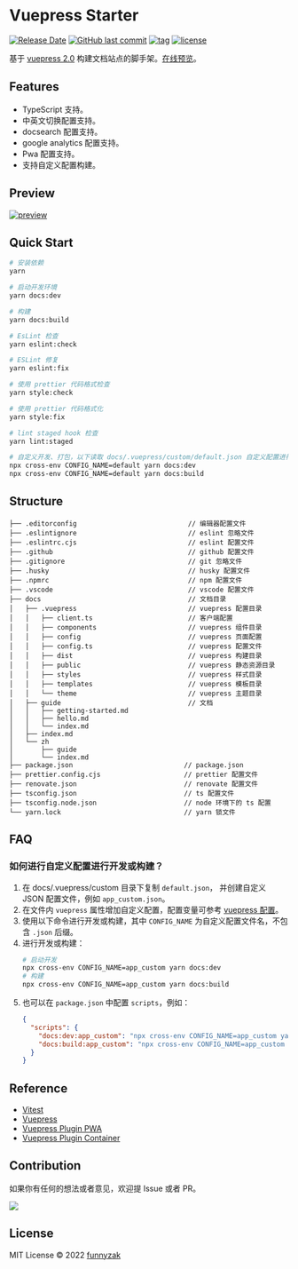 # Vuepress Starter

[![Release Date][rle-image]][rle-url] [![GitHub last commit][last-commit-image]][repository-url] [![tag][tag-image]][rle-url] [![license][license-image]][repository-url]

基于 [vuepress 2.0](https://v2.vuepress.vuejs.org/) 构建文档站点的脚手架。[在线预览](https://vuepress.yycc.dev/)。

<!-- [![action][ci-image]][ci-url]  -->
<!-- [![Sourcegraph][sg-image]][sg-url]  -->
<!-- [![GitHub repo size][repo-size-image]][repository-url]
 -->

[ci-image]: https://github.com/funnyzak/vuepress-starter/actions/workflows/ci.yml/badge.svg
[ci-url]: https://github.com/funnyzak/vuepress-starter/actions
[license-image]: https://img.shields.io/github/license/funnyzak/vuepress-starter.svg?style=flat-square
[repository-url]: https://github.com/funnyzak/vuepress-starter
[repo-size-image]: https://img.shields.io/github/repo-size/funnyzak/vuepress-starter
[commit-activity-image]: https://img.shields.io/github/commit-activity/m/funnyzak/vuepress-starter?style=flat-square
[last-commit-image]: https://img.shields.io/github/last-commit/funnyzak/vuepress-starter?style=flat-square&lable=commit
[rle-image]: https://img.shields.io/github/release-date/funnyzak/vuepress-starter.svg?label=release
[rle-url]: https://github.com/funnyzak/vuepress-starter/releases/latest
[sg-url]: https://sourcegraph.com/github.com/funnyzak/vuepress-starter
[sg-image]: https://img.shields.io/badge/view%20on-Sourcegraph-brightgreen.svg?style=flat-square
[tag-image]: https://img.shields.io/github/tag/funnyzak/vuepress-starter.svg

## Features

- TypeScript 支持。
- 中英文切换配置支持。
- docsearch 配置支持。
- google analytics 配置支持。
- Pwa 配置支持。
- 支持自定义配置构建。

## Preview

[![preview](https://raw.githubusercontent.com/funnyzak/vuepress-starter/main/.github/docs/images/preview.png)](https://vuepress.yycc.dev/)

## Quick Start

```bash
# 安装依赖
yarn

# 启动开发环境
yarn docs:dev

# 构建
yarn docs:build

# EsLint 检查
yarn eslint:check

# ESLint 修复
yarn eslint:fix

# 使用 prettier 代码格式检查
yarn style:check

# 使用 prettier 代码格式化
yarn style:fix

# lint staged hook 检查
yarn lint:staged

# 自定义开发、打包，以下读取 docs/.vuepress/custom/default.json 自定义配置进行打包
npx cross-env CONFIG_NAME=default yarn docs:dev
npx cross-env CONFIG_NAME=default yarn docs:build
```

## Structure

    ├── .editorconfig                            // 编辑器配置文件
    ├── .eslintignore                            // eslint 忽略文件
    ├── .eslintrc.cjs                            // eslint 配置文件
    ├── .github                                  // github 配置文件
    ├── .gitignore                               // git 忽略文件
    ├── .husky                                   // husky 配置文件
    ├── .npmrc                                   // npm 配置文件
    ├── .vscode                                  // vscode 配置文件
    ├── docs                                     // 文档目录
    │   ├── .vuepress                            // vuepress 配置目录
    │   │   ├── client.ts                        // 客户端配置
    │   │   ├── components                       // vuepress 组件目录
    │   │   ├── config                           // vuepress 页面配置
    │   │   ├── config.ts                        // vuepress 配置文件
    │   │   ├── dist                             // vuepress 构建目录
    │   │   ├── public                           // vuepress 静态资源目录
    │   │   ├── styles                           // vuepress 样式目录
    │   │   ├── templates                        // vuepress 模板目录
    │   │   └── theme                            // vuepress 主题目录
    │   ├── guide                                // 文档
    │   │   ├── getting-started.md
    │   │   ├── hello.md
    │   │   └── index.md
    │   ├── index.md
    │   └── zh
    │       ├── guide
    │       └── index.md
    ├── package.json                            // package.json
    ├── prettier.config.cjs                     // prettier 配置文件
    ├── renovate.json                           // renovate 配置文件
    ├── tsconfig.json                           // ts 配置文件
    ├── tsconfig.node.json                      // node 环境下的 ts 配置
    └── yarn.lock                               // yarn 锁文件

## FAQ

### 如何进行自定义配置进行开发或构建？

1. 在 docs/.vuepress/custom 目录下复制 `default.json`， 并创建自定义 JSON 配置文件，例如 `app_custom.json`。
2. 在文件内 `vuepress` 属性增加自定义配置，配置变量可参考 [vuepress 配置](https://vuepress.vuejs.org/zh/config/)。
3. 使用以下命令进行开发或构建，其中 `CONFIG_NAME` 为自定义配置文件名，不包含 `.json` 后缀。
4. 进行开发或构建：
   ```bash
   # 启动开发
   npx cross-env CONFIG_NAME=app_custom yarn docs:dev
   # 构建
   npx cross-env CONFIG_NAME=app_custom yarn docs:build
   ```
5. 也可以在 `package.json` 中配置 `scripts`，例如：
   ```json
   {
     "scripts": {
       "docs:dev:app_custom": "npx cross-env CONFIG_NAME=app_custom yarn docs:dev",
       "docs:build:app_custom": "npx cross-env CONFIG_NAME=app_custom yarn docs:build"
     }
   }
   ```

## Reference

- [Vitest](https://cn.vitest.dev/guide/features.html)
- [Vuepress](https://v2.vuepress.vuejs.org/)
- [Vuepress Plugin PWA](https://vuepress-plugin-pwa.danielroe.com/)
- [Vuepress Plugin Container](https://vuepress-plugin-container.danielroe.com/)

## Contribution

如果你有任何的想法或者意见，欢迎提 Issue 或者 PR。

<a href="https://github.com/funnyzak/vuepress-starter/graphs/contributors">
  <img src="https://contrib.rocks/image?repo=funnyzak/vuepress-starter" />
</a>

## License

MIT License © 2022 [funnyzak](https://github.com/funnyzak)
